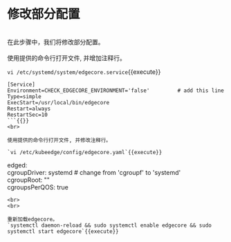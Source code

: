 # 修改部分配置
<br>
在此步骤中，我们将修改部分配置。

<br>
<br>
使用提供的命令行打开文件, 并增加注释行。

`vi /etc/systemd/system/edgecore.service`{{execute}}  

```
[Service]  
Environment=CHECK_EDGECORE_ENVIRONMENT='false'         # add this line   
Type=simple  
ExecStart=/usr/local/bin/edgecore  
Restart=always  
RestartSec=10
```{{}}     
<br>

使用提供的命令行打开文件, 并修改注释行。  

`vi /etc/kubeedge/config/edgecore.yaml`{{execute}}    

```
edged:  
    cgroupDriver: systemd               # change from 'cgroupf' to 'systemd'  
    cgroupRoot: ""  
    cgroupsPerQOS: true
```{{}} 
<br>
<br>

重新加载edgecore。 
`systemctl daemon-reload && sudo systemctl enable edgecore && sudo systemctl start edgecore`{{execute}}

